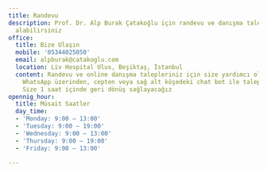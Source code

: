 ```yaml
---
title: Randevu
description: Prof. Dr. Alp Burak Çatakoğlu için randevu ve danışma taleplerinizi sayfamızdan
  alabilirsiniz
office:
  title: Bize Ulaşın
  mobile: '05344025050'
  email: alpburak@catakoglu.com
  location: Liv Hospital Ulus, Beşiktaş, İstanbul
  content: Randevu ve online danışma talepleriniz için size yardımcı olmaya hazırız.
    WhatsApp üzerinden, cepten veya sağ alt köşedeki chat bot ile taleplerinizi iletebilirsiniz.
    Size 1 saat içinde geri dönüş sağlayacağız
opennig_hour:
  title: Müsait Saatler
  day_time:
  - 'Monday: 9:00 – 13:00'
  - 'Tuesday: 9:00 – 19:00'
  - 'Wednesday: 9:00 – 13:00'
  - 'Thursday: 9:00 – 19:00'
  - 'Friday: 9:00 – 13:00'

---
```

